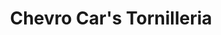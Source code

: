 ---
title: "Chevro Car's Tornilleria"
url: /barrios-unidos/chevro-cars-tornilleria/
shop: piezas de automóviles
---